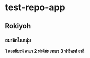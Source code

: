 # test-repo-app
## Rokiyoh
### สมาชิกในกลุ่ม
__1 ตอยยีบะห์ อาแว__
__2 ฟาตีฮะ เจะแว__
__3 ฟารีดะห์ อาลี__
